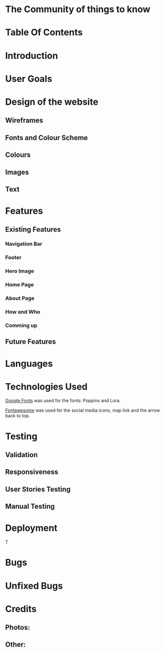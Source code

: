 # The Community of things to know




# Table Of Contents




# Introduction



# User Goals







# Design of the website



## Wireframes





## Fonts and Colour Scheme


## Colours
    



## Images




## Text


# Features

## Existing Features

### Navigation Bar




### Footer




### Hero Image



### Home Page

### About Page



### How and Who



### Comming up



## Future Features



# Languages




# Technologies Used



[Google Fonts](https://fonts.google.com) was used for the fonts: Poppins and Lora.

[Fontawesome](https://fontawesome.com) was used for the social media icons, map link and the arrow back to top.





# Testing

## Validation



## Responsiveness


## User Stories Testing








## Manual Testing







# Deployment

T

# Bugs


# Unfixed Bugs



# Credits

## Photos:


## Other: 


